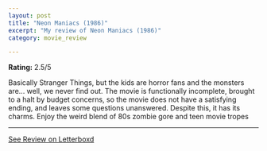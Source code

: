 ```yaml
---
layout: post
title: "Neon Maniacs (1986)"
excerpt: "My review of Neon Maniacs (1986)"
category: movie_review

---
```


**Rating:** 2.5/5

Basically Stranger Things, but the kids are horror fans and the monsters are... well, we never find out. The movie is functionally incomplete, brought to a halt by budget concerns, so the movie does not have a satisfying ending, and leaves some questions unanswered. Despite this, it has its charms. Enjoy the weird blend of 80s zombie gore and teen movie tropes

<hr>

[See Review on Letterboxd](https://boxd.it/1jXMed)
